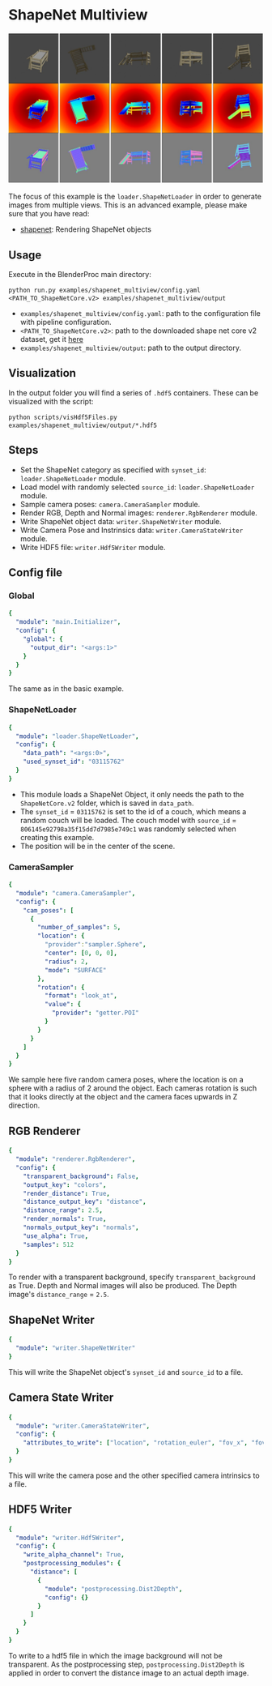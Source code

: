 # ShapeNet Multiview

<p align="center">
<img src="rendering.jpg" alt="Front readme image">
</p>

The focus of this example is the `loader.ShapeNetLoader` in order to generate images from multiple views. This is an advanced example, please make sure that you have read:

* [shapenet](../shapenet): Rendering ShapeNet objects 


## Usage

Execute in the BlenderProc main directory:

```
python run.py examples/shapenet_multiview/config.yaml <PATH_TO_ShapeNetCore.v2> examples/shapenet_multiview/output
``` 

* `examples/shapenet_multiview/config.yaml`: path to the configuration file with pipeline configuration.
* `<PATH_TO_ShapeNetCore.v2>`: path to the downloaded shape net core v2 dataset, get it [here](http://www.shapenet.org/) 
* `examples/shapenet_multiview/output`: path to the output directory.

## Visualization

In the output folder you will find a series of `.hdf5` containers. These can be visualized with the script:

```
python scripts/visHdf5Files.py examples/shapenet_multiview/output/*.hdf5
``` 

## Steps

* Set the ShapeNet category as specified with `synset_id`: ```loader.ShapeNetLoader``` module.
* Load model with randomly selected `source_id`: ```loader.ShapeNetLoader``` module. 
* Sample camera poses: ```camera.CameraSampler``` module.
* Render RGB, Depth and Normal images: ```renderer.RgbRenderer``` module.
* Write ShapeNet object data: ```writer.ShapeNetWriter``` module.
* Write Camera Pose and Instrinsics data: ```writer.CameraStateWriter``` module.
* Write HDF5 file: ```writer.Hdf5Writer``` module. 

## Config file

### Global

```yaml
{
  "module": "main.Initializer",
  "config": {
    "global": {
      "output_dir": "<args:1>"
    }
  }
}
```

The same as in the basic example.


### ShapeNetLoader 

```yaml
{
  "module": "loader.ShapeNetLoader",
  "config": {
    "data_path": "<args:0>",
    "used_synset_id": "03115762"
  }
}
```

* This module loads a ShapeNet Object, it only needs the path to the `ShapeNetCore.v2` folder, which is saved in `data_path`.
* The `synset_id` = `03115762` is set to the id of a couch, which means a random couch will be loaded. The couch model with `source_id` = `806145e92798a35f15dd7d7985e749c1` was randomly selected 
when creating this example. 
* The position will be in the center of the scene.


### CameraSampler

```yaml
{
  "module": "camera.CameraSampler",
  "config": {
    "cam_poses": [
      {
        "number_of_samples": 5,
        "location": {
          "provider":"sampler.Sphere",
          "center": [0, 0, 0],
          "radius": 2,
          "mode": "SURFACE"
        },
        "rotation": {
          "format": "look_at",
          "value": {
            "provider": "getter.POI"
          }
        }
      }
    ]
  }
}
```

We sample here five random camera poses, where the location is on a sphere with a radius of 2 around the object. 
Each cameras rotation is such that it looks directly at the object and the camera faces upwards in Z direction.


## RGB Renderer
```yaml
{
  "module": "renderer.RgbRenderer",
  "config": {
    "transparent_background": False,
    "output_key": "colors",
    "render_distance": True,
    "distance_output_key": "distance",
    "distance_range": 2.5,
    "render_normals": True,
    "normals_output_key": "normals",
    "use_alpha": True,
    "samples": 512
  }
}

```

To render with a transparent background, specify `transparent_background` as True. Depth and Normal images will also be produced. The Depth image's `distance_range` = `2.5`.  


## ShapeNet Writer
```yaml
{
  "module": "writer.ShapeNetWriter"
}
````

This will write the ShapeNet object's `synset_id` and `source_id` to a file.


## Camera State Writer
```yaml
{
  "module": "writer.CameraStateWriter",
  "config": {
    "attributes_to_write": ["location", "rotation_euler", "fov_x", "fov_y"]
  }
}
```

This will write the camera pose and the other specified camera intrinsics to a file. 


## HDF5 Writer
```yaml
{
  "module": "writer.Hdf5Writer",
  "config": {
    "write_alpha_channel": True,
    "postprocessing_modules": {
      "distance": [
        {
          "module": "postprocessing.Dist2Depth",
          "config": {}
        }
      ]
    }
  }
}
```

To write to a hdf5 file in which the image background will not be transparent. As the postprocessing step, `postprocessing.Dist2Depth` is applied in order to convert the distance image to an 
actual depth image.

